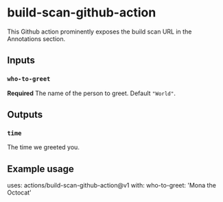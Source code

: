 # build-scan-github-action

This Github action prominently exposes the build scan URL in the Annotations section.
## Inputs

### `who-to-greet`

**Required** The name of the person to greet. Default `"World"`.

## Outputs

### `time`

The time we greeted you.

## Example usage

uses: actions/build-scan-github-action@v1
with:
  who-to-greet: 'Mona the Octocat'
